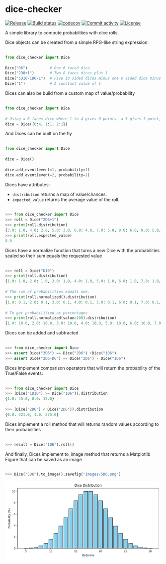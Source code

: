# dice-checker

[![Release](https://img.shields.io/github/v/release/rguillon/dice-checker)](https://img.shields.io/github/v/release/rguillon/dice-checker)
[![Build status](https://img.shields.io/github/actions/workflow/status/rguillon/dice-checker/ci.yml?branch=main)](https://github.com/rguillon/dice-checker/actions/workflows/ci.yml?query=branch%3Amain)
[![codecov](https://codecov.io/gh/rguillon/dice-checker/branch/main/graph/badge.svg)](https://codecov.io/gh/rguillon/dice-checker)
[![Commit activity](https://img.shields.io/github/commit-activity/m/rguillon/dice-checker)](https://img.shields.io/github/commit-activity/m/rguillon/dice-checker)
[![License](https://img.shields.io/github/license/rguillon/dice-checker)](https://img.shields.io/github/license/rguillon/dice-checker)

A simple library to compute probabilities with dice rolls.


Dice objects can be created from a simple RPG-like string expression:

```python

from dice_checker import Dice

Dice("D6")          # One 6 faced dice
Dice("2D8+1")       # Two 8 faces dices plus 1
Dice("5D10-1D6-1")  # Five 10 sided dices minus one 6 sided dice minus 1
Dice("1")           # A constant value of 1

```

Dices can also be build from a custom map of value/probability

```python

from dice_checker import Dice

# Using a 6 faces dice where 1 to 4 gives 0 points, a 5 gives 1 point, a 6 gives 2 points
dice = Dice({0:4, 1:1, 2:1})


```


And Dices can be built on the fly

```python

from dice_checker import Dice

dice = Dice()

dice.add_event(event=1, probability=1)
dice.add_event(event=2, probability=1)

```

Dices have attributes:
* `distribution` returns a map of value/chances.
* `expected_value` returns the average value of the roll.

```python

>>> from dice_checker import Dice
>>> roll = Dice("2D6+1")
>>> print(roll.distribution)
{3.0: 1.0, 4.0: 2.0, 5.0: 3.0, 6.0: 4.0, 7.0: 5.0, 8.0: 6.0, 9.0: 5.0, 10.0: 4.0, 11.0: 3.0, 12.0: 2.0, 13.0: 1.0}
>>> print(roll.expected_value)
8.0

```

Dices have a normalize function that turns a new Dice with the probabilities scaled so their sum equals the requested value

```python

>>> roll = Dice("D10")
>>> print(roll.distribution)
{1.0: 1.0, 2.0: 1.0, 3.0: 1.0, 4.0: 1.0, 5.0: 1.0, 6.0: 1.0, 7.0: 1.0, 8.0: 1.0, 9.0: 1.0, 10.0: 1.0}

# The sum of probabilities equals one.
>>> print(roll.normalized().distribution)
{1.0: 0.1, 2.0: 0.1, 3.0: 0.1, 4.0: 0.1, 5.0: 0.1, 6.0: 0.1, 7.0: 0.1, 8.0: 0.1, 9.0: 0.1, 10.0: 0.1}

# To get probabilitied as percentages
>>> print(roll.normalized(value=100).distribution)
{1.0: 10.0, 2.0: 10.0, 3.0: 10.0, 4.0: 10.0, 5.0: 10.0, 6.0: 10.0, 7.0: 10.0, 8.0: 10.0, 9.0: 10.0, 10.0: 10.0}


```

Dices can be added and subtracted

```python

>>> from dice_checker import Dice
>>> assert Dice("3D6") == Dice("2D6") +Dice("1D6")
>>> assert Dice("2D6-D6") == Dice("2D6") - Dice("1D6")

```

Dices implement comparison operators that will return the probability of the True/False events:


```python

>>> from dice_checker import Dice
>>> (Dice("1D10") >= Dice("1D6")).distribution
{1.0: 45.0, 0.0: 15.0}

>>> (Dice("2D6") < Dice("2D6")).distribution
{0.0: 721.0, 1.0: 575.0}

```

Dices implement a roll method that will returns random values according to their probabilities

```python

>>> result = Dice("1D6").roll()

```

And finally, Dices implement to_image method that returns a Matplotlib Figure that can be saved as an image

```python

>>> Dice("5D6").to_image().savefig("images/5D6.png")

```

![5D6](images/5D6.png "5D6")
